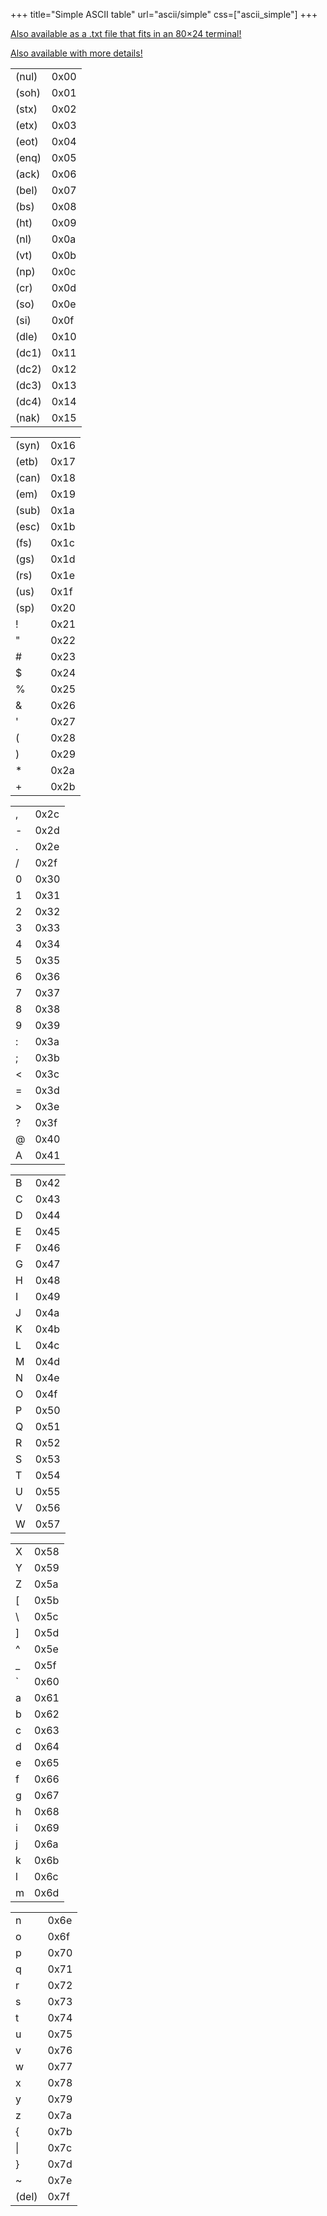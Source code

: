 +++
title="Simple ASCII table"
url="ascii/simple"
css=["ascii_simple"]
+++

[Also available as a .txt file that fits in an 80×24 terminal!](/ascii_simple.txt)

[Also available with more details!](../)

|      |      |
|------|------|
|(nul) | 0x00 |
|(soh) | 0x01 |
|(stx) | 0x02 |
|(etx) | 0x03 |
|(eot) | 0x04 |
|(enq) | 0x05 |
|(ack) | 0x06 |
|(bel) | 0x07 |
|(bs)  | 0x08 |
|(ht)  | 0x09 |
|(nl)  | 0x0a |
|(vt)  | 0x0b |
|(np)  | 0x0c |
|(cr)  | 0x0d |
|(so)  | 0x0e |
|(si)  | 0x0f |
|(dle) | 0x10 |
|(dc1) | 0x11 |
|(dc2) | 0x12 |
|(dc3) | 0x13 |
|(dc4) | 0x14 |
|(nak) | 0x15 |

|      |      |
|------|------|
|(syn) | 0x16 |
|(etb) | 0x17 |
|(can) | 0x18 |
|(em)  | 0x19 |
|(sub) | 0x1a |
|(esc) | 0x1b |
|(fs)  | 0x1c |
|(gs)  | 0x1d |
|(rs)  | 0x1e |
|(us)  | 0x1f |
|(sp)  | 0x20 |
|!     | 0x21 |
|"     | 0x22 |
|#     | 0x23 |
|$     | 0x24 |
|%     | 0x25 |
|&     | 0x26 |
|'     | 0x27 |
|(     | 0x28 |
|)     | 0x29 |
|\*    | 0x2a |
|+     | 0x2b |

|      |      |
|------|------|
|,     | 0x2c |
|-     | 0x2d |
|.     | 0x2e |
|/     | 0x2f |
|0     | 0x30 |
|1     | 0x31 |
|2     | 0x32 |
|3     | 0x33 |
|4     | 0x34 |
|5     | 0x35 |
|6     | 0x36 |
|7     | 0x37 |
|8     | 0x38 |
|9     | 0x39 |
|:     | 0x3a |
|;     | 0x3b |
|<     | 0x3c |
|=     | 0x3d |
|>     | 0x3e |
|?     | 0x3f |
|@     | 0x40 |
|A     | 0x41 |

|      |      |
|------|------|
|B     | 0x42 |
|C     | 0x43 |
|D     | 0x44 |
|E     | 0x45 |
|F     | 0x46 |
|G     | 0x47 |
|H     | 0x48 |
|I     | 0x49 |
|J     | 0x4a |
|K     | 0x4b |
|L     | 0x4c |
|M     | 0x4d |
|N     | 0x4e |
|O     | 0x4f |
|P     | 0x50 |
|Q     | 0x51 |
|R     | 0x52 |
|S     | 0x53 |
|T     | 0x54 |
|U     | 0x55 |
|V     | 0x56 |
|W     | 0x57 |

|      |      |
|------|------|
|X     | 0x58 |
|Y     | 0x59 |
|Z     | 0x5a |
|[     | 0x5b |
|\\    | 0x5c |
|]     | 0x5d |
|^     | 0x5e |
|\_    | 0x5f |
|`     | 0x60 |
|a     | 0x61 |
|b     | 0x62 |
|c     | 0x63 |
|d     | 0x64 |
|e     | 0x65 |
|f     | 0x66 |
|g     | 0x67 |
|h     | 0x68 |
|i     | 0x69 |
|j     | 0x6a |
|k     | 0x6b |
|l     | 0x6c |
|m     | 0x6d |

|      |      |
|------|------|
|n     | 0x6e |
|o     | 0x6f |
|p     | 0x70 |
|q     | 0x71 |
|r     | 0x72 |
|s     | 0x73 |
|t     | 0x74 |
|u     | 0x75 |
|v     | 0x76 |
|w     | 0x77 |
|x     | 0x78 |
|y     | 0x79 |
|z     | 0x7a |
|{     | 0x7b |
|\|    | 0x7c |
|}     | 0x7d |
|~     | 0x7e |
|(del) | 0x7f |
